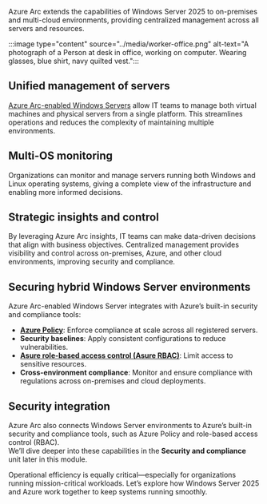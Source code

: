 Azure Arc extends the capabilities of Windows Server 2025 to on-premises and multi-cloud environments, providing centralized management across all servers and resources.

:::image type="content" source="../media/worker-office.png" alt-text="A photograph of a Person at desk in office, working on computer. Wearing glasses, blue shirt, navy quilted vest.":::

## Unified management of servers

[Azure Arc-enabled Windows Servers](https://learn.microsoft.com/en-us/azure/azure-arc/servers/overview) allow IT teams to manage both virtual machines and physical servers from a single platform. This streamlines operations and reduces the complexity of maintaining multiple environments.

## Multi-OS monitoring

Organizations can monitor and manage servers running both Windows and Linux operating systems, giving a complete view of the infrastructure and enabling more informed decisions.

## Strategic insights and control

By leveraging Azure Arc insights, IT teams can make data-driven decisions that align with business objectives. Centralized management provides visibility and control across on-premises, Azure, and other cloud environments, improving security and compliance.

## Securing hybrid Windows Server environments

Azure Arc-enabled Windows Server integrates with Azure’s built-in security and compliance tools:

- **[Azure Policy](https://learn.microsoft.com/en-us/azure/governance/policy/overview)**: Enforce compliance at scale across all registered servers.
- **Security baselines**: Apply consistent configurations to reduce vulnerabilities.
- **[Asure role-based access control (Asure RBAC)](https://learn.microsoft.com/en-us/azure/role-based-access-control/overview)**: Limit access to sensitive resources.
- **Cross-environment compliance**: Monitor and ensure compliance with regulations across on-premises and cloud deployments.
 
## Security integration

Azure Arc also connects Windows Server environments to Azure’s built-in security and compliance tools, such as Azure Policy and role-based access control (RBAC).  
We’ll dive deeper into these capabilities in the **Security and compliance** unit later in this module.

Operational efficiency is equally critical—especially for organizations running mission-critical workloads. Let’s explore how Windows Server 2025 and Azure work together to keep systems running smoothly.